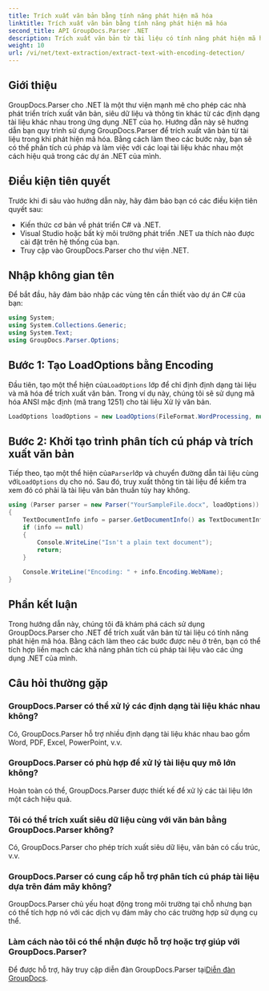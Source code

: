 ```yaml
---
title: Trích xuất văn bản bằng tính năng phát hiện mã hóa
linktitle: Trích xuất văn bản bằng tính năng phát hiện mã hóa
second_title: API GroupDocs.Parser .NET
description: Trích xuất văn bản từ tài liệu có tính năng phát hiện mã hóa bằng GroupDocs.Parser for .NET. Phân tích cú pháp hiệu quả các định dạng khác nhau trong ứng dụng .NET của bạn.
weight: 10
url: /vi/net/text-extraction/extract-text-with-encoding-detection/
---
```

## Giới thiệu
GroupDocs.Parser cho .NET là một thư viện mạnh mẽ cho phép các nhà phát triển trích xuất văn bản, siêu dữ liệu và thông tin khác từ các định dạng tài liệu khác nhau trong ứng dụng .NET của họ. Hướng dẫn này sẽ hướng dẫn bạn quy trình sử dụng GroupDocs.Parser để trích xuất văn bản từ tài liệu trong khi phát hiện mã hóa. Bằng cách làm theo các bước này, bạn sẽ có thể phân tích cú pháp và làm việc với các loại tài liệu khác nhau một cách hiệu quả trong các dự án .NET của mình.
## Điều kiện tiên quyết
Trước khi đi sâu vào hướng dẫn này, hãy đảm bảo bạn có các điều kiện tiên quyết sau:
- Kiến thức cơ bản về phát triển C# và .NET.
- Visual Studio hoặc bất kỳ môi trường phát triển .NET ưa thích nào được cài đặt trên hệ thống của bạn.
- Truy cập vào GroupDocs.Parser cho thư viện .NET.

## Nhập không gian tên
Để bắt đầu, hãy đảm bảo nhập các vùng tên cần thiết vào dự án C# của bạn:
```csharp
using System;
using System.Collections.Generic;
using System.Text;
using GroupDocs.Parser.Options;
```
## Bước 1: Tạo LoadOptions bằng Encoding
 Đầu tiên, tạo một thể hiện của`LoadOptions` lớp để chỉ định định dạng tài liệu và mã hóa để trích xuất văn bản. Trong ví dụ này, chúng tôi sẽ sử dụng mã hóa ANSI mặc định (mã trang 1251) cho tài liệu Xử lý văn bản.
```csharp
LoadOptions loadOptions = new LoadOptions(FileFormat.WordProcessing, null, null, Encoding.GetEncoding(1251));
```
## Bước 2: Khởi tạo trình phân tích cú pháp và trích xuất văn bản
 Tiếp theo, tạo một thể hiện của`Parser`lớp và chuyển đường dẫn tài liệu cùng với`LoadOptions` dụ cho nó. Sau đó, truy xuất thông tin tài liệu để kiểm tra xem đó có phải là tài liệu văn bản thuần túy hay không.
```csharp
using (Parser parser = new Parser("YourSampleFile.docx", loadOptions))
{
    TextDocumentInfo info = parser.GetDocumentInfo() as TextDocumentInfo;
    if (info == null)
    {
        Console.WriteLine("Isn't a plain text document");
        return;
    }
    
    Console.WriteLine("Encoding: " + info.Encoding.WebName);
}
```

## Phần kết luận
Trong hướng dẫn này, chúng tôi đã khám phá cách sử dụng GroupDocs.Parser cho .NET để trích xuất văn bản từ tài liệu có tính năng phát hiện mã hóa. Bằng cách làm theo các bước được nêu ở trên, bạn có thể tích hợp liền mạch các khả năng phân tích cú pháp tài liệu vào các ứng dụng .NET của mình.

## Câu hỏi thường gặp
### GroupDocs.Parser có thể xử lý các định dạng tài liệu khác nhau không?
Có, GroupDocs.Parser hỗ trợ nhiều định dạng tài liệu khác nhau bao gồm Word, PDF, Excel, PowerPoint, v.v.
### GroupDocs.Parser có phù hợp để xử lý tài liệu quy mô lớn không?
Hoàn toàn có thể, GroupDocs.Parser được thiết kế để xử lý các tài liệu lớn một cách hiệu quả.
### Tôi có thể trích xuất siêu dữ liệu cùng với văn bản bằng GroupDocs.Parser không?
Có, GroupDocs.Parser cho phép trích xuất siêu dữ liệu, văn bản có cấu trúc, v.v.
### GroupDocs.Parser có cung cấp hỗ trợ phân tích cú pháp tài liệu dựa trên đám mây không?
GroupDocs.Parser chủ yếu hoạt động trong môi trường tại chỗ nhưng bạn có thể tích hợp nó với các dịch vụ đám mây cho các trường hợp sử dụng cụ thể.
### Làm cách nào tôi có thể nhận được hỗ trợ hoặc trợ giúp với GroupDocs.Parser?
Để được hỗ trợ, hãy truy cập diễn đàn GroupDocs.Parser tại[Diễn đàn GroupDocs](https://forum.groupdocs.com/c/parser/17).